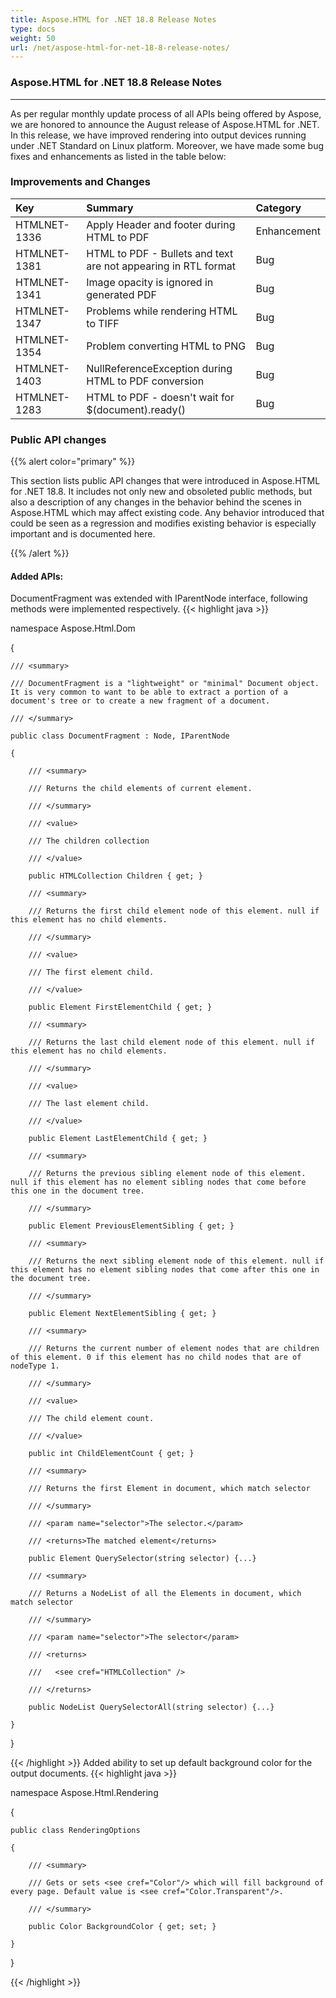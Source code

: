 ```yaml
---
title: Aspose.HTML for .NET 18.8 Release Notes
type: docs
weight: 50
url: /net/aspose-html-for-net-18-8-release-notes/
---
```


### **Aspose.HTML for .NET 18.8 Release Notes**
-----
As per regular monthly update process of all APIs being offered by Aspose, we are honored to announce the August release of Aspose.HTML for .NET. In this release, we have improved rendering into output devices running under .NET Standard on Linux platform. Moreover, we have made some bug fixes and enhancements as listed in the table below:
### **Improvements and Changes**

|**Key**|**Summary**|**Category**|
| :- | :- | :- |
|HTMLNET-1336|Apply Header and footer during HTML to PDF|Enhancement|
|HTMLNET-1381|HTML to PDF - Bullets and text are not appearing in RTL format|Bug|
|HTMLNET-1341|Image opacity is ignored in generated PDF|Bug|
|HTMLNET-1347|Problems while rendering HTML to TIFF|Bug|
|HTMLNET-1354|Problem converting HTML to PNG|Bug|
|HTMLNET-1403|NullReferenceException during HTML to PDF conversion|Bug|
|HTMLNET-1283|HTML to PDF - doesn't wait for $(document).ready()|Bug|
### **Public API changes**
{{% alert color="primary" %}} 

This section lists public API changes that were introduced in Aspose.HTML for .NET 18.8. It includes not only new and obsoleted public methods, but also a description of any changes in the behavior behind the scenes in Aspose.HTML which may affect existing code. Any behavior introduced that could be seen as a regression and modifies existing behavior is especially important and is documented here.

{{% /alert %}} 
#### **Added APIs:**
DocumentFragment was extended with IParentNode interface, following methods were implemented respectively.
{{< highlight java >}}

 namespace Aspose.Html.Dom

{

    /// <summary>

    /// DocumentFragment is a "lightweight" or "minimal" Document object. It is very common to want to be able to extract a portion of a document's tree or to create a new fragment of a document.

    /// </summary>

    public class DocumentFragment : Node, IParentNode

    {

        /// <summary>

        /// Returns the child elements of current element.

        /// </summary>

        /// <value>

        /// The children collection

        /// </value>

        public HTMLCollection Children { get; }

        /// <summary>

        /// Returns the first child element node of this element. null if this element has no child elements.

        /// </summary>

        /// <value>

        /// The first element child.

        /// </value>

        public Element FirstElementChild { get; }

        /// <summary>

        /// Returns the last child element node of this element. null if this element has no child elements.

        /// </summary>

        /// <value>

        /// The last element child.

        /// </value>

        public Element LastElementChild { get; }

        /// <summary>

        /// Returns the previous sibling element node of this element. null if this element has no element sibling nodes that come before this one in the document tree.

        /// </summary>

        public Element PreviousElementSibling { get; }

        /// <summary>

        /// Returns the next sibling element node of this element. null if this element has no element sibling nodes that come after this one in the document tree.

        /// </summary>

        public Element NextElementSibling { get; }

        /// <summary>

        /// Returns the current number of element nodes that are children of this element. 0 if this element has no child nodes that are of nodeType 1.

        /// </summary>

        /// <value>

        /// The child element count.

        /// </value>

        public int ChildElementCount { get; }

        /// <summary>

        /// Returns the first Element in document, which match selector

        /// </summary>

        /// <param name="selector">The selector.</param>

        /// <returns>The matched element</returns>

        public Element QuerySelector(string selector) {...}

        /// <summary>

        /// Returns a NodeList of all the Elements in document, which match selector

        /// </summary>

        /// <param name="selector">The selector</param>

        /// <returns>

        ///   <see cref="HTMLCollection" />

        /// </returns>

        public NodeList QuerySelectorAll(string selector) {...}

    }

}

{{< /highlight >}}
Added ability to set up default background color for the output documents.
{{< highlight java >}}

 namespace Aspose.Html.Rendering

{

    public class RenderingOptions

    {

        /// <summary>

        /// Gets or sets <see cref="Color"/> which will fill background of every page. Default value is <see cref="Color.Transparent"/>.

        /// </summary>

        public Color BackgroundColor { get; set; }

    }

}

{{< /highlight >}}




